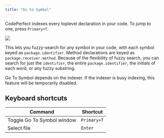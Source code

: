 ```yaml
---
title: "Go to Symbol"
---
```


CodePerfect indexes every toplevel declaration in your code. To jump to one,
press `Primary+T`.

![](/go-to-symbol.png)

This lets you fuzzy-search for any symbol in your code, with each symbol keyed
as `package.identifier`. Method declarations are keyed as
`package.receiver.method`. Because of the flexibility of fuzzy search, you can
search for just the `identifier`, the entire `package.identifier`, the initials
of each word, or any fuzzy substring.

Go To Symbol depends on the indexer. If the indexer is busy indexing, this
feature will be temporarily disabled.

## Keyboard shortcuts

| Command                    | Shortcut    |
| -------------------------- | ----------- |
| Toggle Go To Symbol window | `Primary+T` |
| Select file                | `Enter`     |
